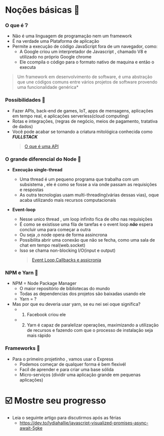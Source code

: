 
# Noções básicas  :hatching_chick:
### O que é :grey_question:
- Não é uma linguagem de programação nem um framework
- É na verdade uma Plataforma de aplicação
- Permite a execução de código JavaScript fora de um navegador, como:
   - A Google criou um interpretador de Javascript , chamado V8 e utilizado no próprio Google chrome
   - Ele ccompila o código para o formato nativo de maquina e então o executa

>Um framework em desenvolvimento de software, é uma abstração que une códigos comuns entre vários projetos de software provendo uma funcionalidade genérica*

### Possibilidades  :telescope:

- Fazer APIs, back-end de games, IoT, apps de mensagens, aplicações em tempo real, e aplicações serverless(cloud computing)
- Rotas e integrações, (regras de negócio, meios de pagamento, tratativa de dados)
- Você pode acabar se tornando a criatura mitológica conhecida como ***FULLSTACK***
     >[O que é uma API](https://medium.com/@rullyalves/o-que-s%C3%A3o-apis-e-requisi%C3%A7%C3%B5es-http-919238f48206)

### O grande diferencial do Node :arrows_counterclockwise:
- **Execução single-thread**

  - Uma thread é um pequeno programa que trabalha com um subsistema , ele é como se fosse a via onde passam as requisições e respostas
  - As outra tecnologias usam multi-threading(várias dessas vias), oque acaba utilizando mais recursos computacionais
  
- **Event-loop**

  - Nesse unico thread , um loop infinito fica  de olho nas requisições
  - É como se existisse uma fila de tarefas e o event loop ***não*** espera concluir uma  para começar a outra
  - Ou seja ,o node opera de forma assincrona
  - Possibilita abrir uma conexão que não se fecha, como uma sala de chat em tempo real(web.socket)
  - Isso se chama non-blocking I/O(input e output)
      >[Event Loop,Callbacks e assicronia](https://tipscode.com.br/event-loop-em-node-guia-completo)

### NPM e Yarn :minidisc:

- NPM = Node Package Manager
  - O maior repositório de bibliotecas do mundo
  - Todas as dependencias dos projetos são baixadas usando ele
  - Yarn = ?
- Mas por que eu deveria usar yarn, se eu nei sei oque significa?
  - 1) Facebook criou ele
  - 2) Yarn é capaz de paralelizar operações, maximizando a utilização de recursos e fazendo com que o processo de instalação seja mais rápido


### Frameworks :handbag:

- Para o primeiro projetinho , vamos usar o Express
    - Podemos começar de qualquer forma é bem flexivél
    - Facíl de aprender e para criar uma base sólida 
    - Micro-serviços (dividir uma aplicação grande em pequenas aplicações)


# ☑️ Mostre seu progresso

- Leia o seguinte artigo para discutirmos após as férias 
  -  https://dev.to/lydiahallie/javascript-visualized-promises-async-await-5gke
